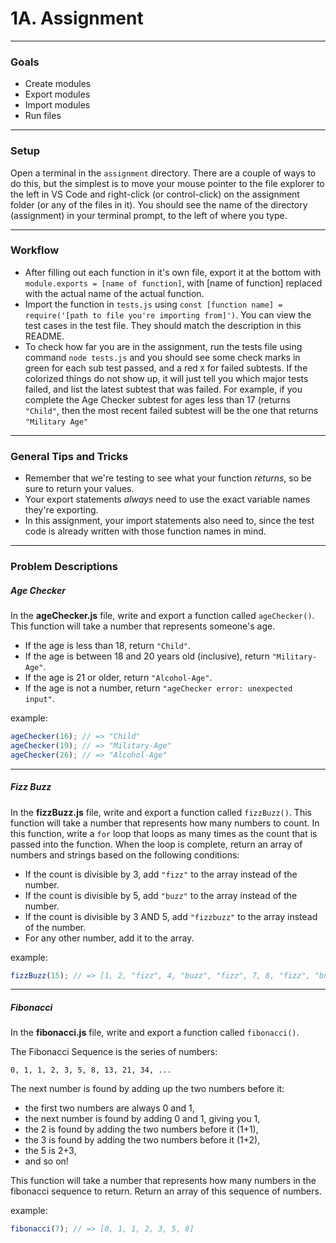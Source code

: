 # 1A. Assignment

---

### Goals

- Create modules
- Export modules
- Import modules
- Run files

---

### Setup

Open a terminal in the `assignment` directory. There are a couple of ways to do this, but the simplest is to move your mouse pointer to the file explorer to the left in VS Code and right-click (or control-click) on the assignment folder (or any of the files in it). You should see the name of the directory (assignment) in your terminal prompt, to the left of where you type.

---

### Workflow

- After filling out each function in it's own file, export it at the bottom with `module.exports = [name of function]`, with [name of function] replaced with the actual name of the actual function.
- Import the function in `tests.js` using `const [function name] = require('[path to file you're importing from]')`. You can view the test cases in the test file. They should match the description in this README.
- To check how far you are in the assignment, run the tests file using command `node tests.js` and you should see some check marks in green for each sub test passed, and a red `X` for failed subtests. If the colorized things do not show up, it will just tell you which major tests failed, and list the latest subtest that was failed. For example, if you complete the Age Checker subtest for ages less than 17 (returns `"Child"`, then the most recent failed subtest will be the one that returns `"Military Age"`

---

### General Tips and Tricks

- Remember that we're testing to see what your function _returns_, so be sure to return your values.
- Your export statements _always_ need to use the exact variable names they're exporting.
- In this assignment, your import statements also need to, since the test code is already written with those function names in mind.

---

### Problem Descriptions

##### Age Checker

In the **ageChecker.js** file, write and export a function called `ageChecker()`. This function will take a number that represents someone's age.

- If the age is less than 18, return `"Child"`.
- If the age is between 18 and 20 years old (inclusive), return `"Military-Age"`.
- If the age is 21 or older, return `"Alcohol-Age"`.
- If the age is not a number, return `"ageChecker error: unexpected input"`.

example:

```js
ageChecker(16); // => "Child"
ageChecker(19); // => "Military-Age"
ageChecker(26); // => "Alcohol-Age"
```

---

##### Fizz Buzz

In the **fizzBuzz.js** file, write and export a function called `fizzBuzz()`. This function will take a number that represents how many numbers to count. In this function, write a `for` loop that loops as many times as the count that is passed into the function. When the loop is complete, return an array of numbers and strings based on the following conditions:

- If the count is divisible by 3, add `"fizz"` to the array instead of the number.
- If the count is divisible by 5, add `"buzz"` to the array instead of the number.
- If the count is divisible by 3 AND 5, add `"fizzbuzz"` to the array instead of the number.
- For any other number, add it to the array.

example:

```js
fizzBuzz(15); // => [1, 2, "fizz", 4, "buzz", "fizz", 7, 8, "fizz", "buzz", 11, "fizz", 13, 14, "fizzbuzz"]
```

---

##### Fibonacci

In the **fibonacci.js** file, write and export a function called `fibonacci()`.

The Fibonacci Sequence is the series of numbers:

    0, 1, 1, 2, 3, 5, 8, 13, 21, 34, ...

The next number is found by adding up the two numbers before it:

- the first two numbers are always 0 and 1,
- the next number is found by adding 0 and 1, giving you 1,
- the 2 is found by adding the two numbers before it (1+1),
- the 3 is found by adding the two numbers before it (1+2),
- the 5 is 2+3,
- and so on!

This function will take a number that represents how many numbers in the fibonacci sequence to return. Return an array of this sequence of numbers.

example:

```js
fibonacci(7); // => [0, 1, 1, 2, 3, 5, 8]
```
